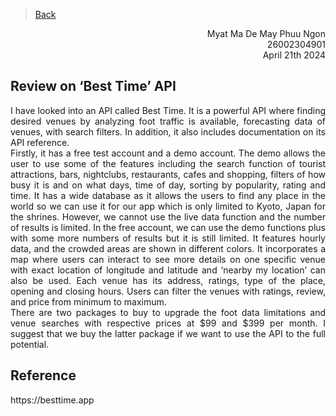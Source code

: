 > [Back](../Reviews/reviews.md)
<div style="text-align: right"> Myat Ma De May Phuu Ngon</div>
<div style="text-align: right"> 26002304901</div>
<div style="text-align: right"> April 21th 2024</div>

## Review on ‘Best Time’ API


<div style="text-align: justify"> 
I have looked into an API called Best Time. It is a powerful API where finding desired venues by analyzing foot traffic is available, forecasting data of venues, with search filters. In addition, it also includes documentation on its API reference.
</div>

<div style="text-align: justify"> 
Firstly, it has a free test account and a demo account. The demo allows the user to use some of the features including the search function of tourist attractions, bars, nightclubs, restaurants, cafes and shopping, filters of how busy it is and on what days, time of day, sorting by popularity, rating and time. It has a wide database as it allows the users to find any place in the world so we can use it for our app which is only limited to Kyoto, Japan for the shrines. However, we cannot use the live data function and the number of results is limited. In the free account, we can use the demo functions plus with some more numbers of results but it is still limited. It features hourly data, and the crowded areas are shown in different colors. It incorporates a map where users can interact to see more details on one specific venue with exact location of longitude and latitude and ‘nearby my location’ can also be used. Each venue has its address, ratings, type of the place, opening and closing hours. Users can filter the venues with ratings, review, and price from minimum to maximum. 
</div>

<div style="text-align: justify"> 
There are two packages to buy to upgrade the foot data limitations and venue searches with respective prices at $99 and $399 per month. I suggest that we buy the latter package if we want to use the API to the full potential. 
</div>

<h2>Reference</h2>
<div style="text-align: justify"> 
https://besttime.app
</div>
